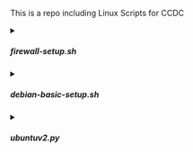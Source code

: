 This is a repo including Linux Scripts for CCDC

<details>
<summary><h5>firewall-setup.sh</h5></summary>

# Firewalld Configuration Script

This document provides a detailed explanation of a Bash script designed to configure the `Firewalld` firewall on a Linux system. The script is particularly useful for system administrators and cybersecurity professionals who need to manage firewall rules for different types of services. The script can install `Firewalld` if it is not already installed, clear existing firewall rules, and add specific ports based on the type of service being configured.

## Introduction

The script performs the following tasks:
1. Checks if `Firewalld` is installed and installs it if necessary.
2. Clears existing firewall rules.
3. Adds specific ports based on the type of service selected by the user.
4. Provides a user-friendly interface for selecting the service type.

## Prerequisites

- A Linux system with access to either the `apt` or `yum` package manager.
- Basic knowledge of Bash scripting and Linux command-line operations.

## Script Overview

The script is structured to ensure that `Firewalld` is installed, existing rules are cleared, and specific ports are added based on the user's selection. It is designed to be robust and handle various scenarios, such as the absence of `Firewalld` or the specified service type not being valid.

## Detailed Explanation

### Function to Check Command Existence

```bash
command_exists() {
    command -v "$1" &>/dev/null
}
```

- **Purpose**: This function checks if a given command is available on the system.
- **Usage**: `command_exists "firewall-cmd"` will return true if `firewall-cmd` is installed, otherwise false.

### Check and Install Firewalld

```bash
if ! command_exists firewall-cmd; then
    echo "Firewall is not installed. Installing now..."
    if command_exists apt; then
        apt update && apt install -y firewalld
    elif command_exists yum; then
        yum install -y firewalld
    else
        echo "Package manager not found"
        exit 1
    fi
fi
```

- **Purpose**: This block checks if `Firewalld` is installed and installs it if necessary.
- **Explanation**: If `firewall-cmd` is not available, the script checks if `apt` or `yum` is available and uses the appropriate package manager to install `Firewalld`. If neither package manager is available, the script exits with an error message.

### Clear Firewall Rules

```bash
if [ -d /etc/firewalld/zones ]; then
    rm -rf /etc/firewalld/zones/*
    echo "Firewalld path is /etc/firewalld"
elif [ -d /usr/etc/firewalld/zones ]; then
    rm -rf /usr/etc/firewalld/zones/*
    echo "Firewalld path is /usr/etc/firewalld"
else
    echo "Firewalld not found"
    exit 1
fi
```

- **Purpose**: This block clears existing firewall rules by removing all configuration files in the `zones` directory.
- **Explanation**: It checks if the `Firewalld` configuration directory is located at `/etc/firewalld/zones` or `/usr/etc/firewalld/zones`. If found, it removes all files in the directory. If neither directory is found, the script exits with an error message.

### Function to Add Ports Based on Service Type

```bash
add_ports() {
    case $opt in
        "ecomm")
            echo "You chose ecomm"
            firewall-cmd --add-port=80/tcp
            firewall-cmd --add-port=3306/tcp
            # Consider adding appropriate ports for an e-commerce service
            ;;
        "web")
            echo "You chose web"
            firewall-cmd --add-port=80/tcp
            firewall-cmd --add-port=3306/tcp
            # Consider adding appropriate ports for a web service
            ;;
        "splunk")
            echo "You chose splunk"
            firewall-cmd --add-port=8089/tcp
            firewall-cmd --add-port=8865/tcp
            firewall-cmd --add-port=8000/tcp
            firewall-cmd --add-port=8191/tcp
            ;;
        "dns")
            echo "You chose dns"
            firewall-cmd --add-port=53/tcp
            firewall-cmd --add-port=25/tcp
            firewall-cmd --add-port=111/tcp
            firewall-cmd --add-port=21/tcp
            firewall-cmd --add-port=953/tcp
            firewall-cmd --add-port=80/tcp
            ;;
        "mail")
            echo "You chose mail"
            firewall-cmd --add-port=2049/tcp
            firewall-cmd --add-port=110/tcp
            firewall-cmd --add-port=111/tcp
            firewall-cmd --add-port=143/tcp
            firewall-cmd --add-port=25/tcp
            firewall-cmd --add-port=3306/tcp
            firewall-cmd --add-port=80/tcp
            ;;
        "workstation")
            echo "You chose workstation"
            ;;
        "clear")
            echo "You have cleared all firewall rules"
            ;;
        *)
            echo "Invalid option selected"
            ;;
    esac
}
```

- **Purpose**: This function adds specific ports to the firewall based on the type of service selected by the user.
- **Explanation**: It uses a `case` statement to handle different service types:
  - **ecomm**: Adds ports 80/tcp and 3306/tcp.
  - **web**: Adds ports 80/tcp and 3306/tcp.
  - **splunk**: Adds ports 8089/tcp, 8865/tcp, 8000/tcp, and 8191/tcp.
  - **dns**: Adds ports 53/tcp, 25/tcp, 111/tcp, 21/tcp, 953/tcp, and 80/tcp.
  - **mail**: Adds ports 2049/tcp, 110/tcp, 111/tcp, 143/tcp, 25/tcp, 3306/tcp, and 80/tcp.
  - **workstation**: No specific ports are added.
  - **clear**: Clears all firewall rules.
  - **Default**: Handles invalid options by printing an error message.

### Main Script Logic

```bash
while true; do
    read -rp "Choose an option (ecomm, web, splunk, dns, mail, workstation, clear): " opt
    case $opt in
        "ecomm"|"web"|"splunk"|"dns"|"mail"|"workstation"|"clear")
            add_ports
            break
            ;;
        *)
            echo "Invalid option selected. Please choose a valid option."
            ;;
    esac
done
```

- **Purpose**: This block provides a user-friendly interface for selecting the service type.
- **Explanation**: It prompts the user to choose an option from a list of valid service types. If a valid option is selected, it calls the `add_ports` function and breaks out of the loop. If an invalid option is selected, it prints an error message and prompts the user again.

## Example Usage

1. **Save the Script**: Save the script to a file, for example, `configure_firewalld.sh`.
2. **Make the Script Executable**:
   ```bash
   chmod +x configure_firewalld.sh
   ```
3. **Run the Script**:
   ```bash
   ./configure_firewalld.sh
   ```
4. **Follow the Prompts**: The script will prompt you to choose an option from the list of valid service types. Enter the desired option and press Enter.

## Conclusion

This script is a comprehensive tool for configuring the `Firewalld` firewall on a Linux system. It ensures that the firewall is installed, existing rules are cleared, and specific ports are added based on the type of service being configured. By following the steps outlined in this document, you can effectively use the script to manage your firewall rules and enhance the security of your system.
</details>
<details>
<summary><h5>debian-basic-setup.sh</h5></summary>

# Network Setup and User Management Script for Debian Based Systems

This document provides a detailed explanation of a Bash script designed to set up a system with common tools and user management. The script is particularly useful for system administrators and cybersecurity professionals who need to ensure that a system is properly configured with the necessary tools and that users have the appropriate permissions.

## Introduction

The script performs the following tasks:
1. Ensures the script is not run as the root user.
2. Installs `sudo` if it is not already available.
3. Updates and upgrades all system packages.
4. Installs a list of common tools.
5. Installs additional common tools.
6. Ensures all dependencies for the installed tools are met.
7. Adds a specified user to the sudoers file if they are not already in it.

## Prerequisites

- A Linux system with access to the `apt` package manager.
- Basic knowledge of Bash scripting and Linux command-line operations.

## Script Overview

The script is structured to ensure that it can be run by a regular user and that it will configure the system with the necessary tools and user permissions. It is designed to be robust and handle various scenarios, such as the absence of `sudo` or the specified user not existing.

## Detailed Explanation

### Function to Check Command Existence

```bash
command_exists() {
    command -v "$1" &> /dev/null
}
```

- **Purpose**: This function checks if a given command is available on the system.
- **Usage**: `command_exists "git"` will return true if `git` is installed, otherwise false.

### Check for Root User

```bash
if [ "$(id -u)" -eq 0 ]; then
    echo "This script should not be run as root. Please run it as a regular user."
    exit 1
fi
```

- **Purpose**: This block ensures that the script is not run as the root user.
- **Explanation**: If the script is run as root, it prints a warning message and exits with an error code.

### Install Sudo if Not Available

```bash
if ! command_exists "sudo"; then
    echo "Installing sudo..."
    if command_exists "su"; then
        su -c "apt-get update && apt-get install -y sudo"
    else
        echo "Neither sudo nor su is available. Please install sudo manually and rerun this script."
        exit 1
    fi
fi
```

- **Purpose**: This block installs `sudo` if it is not already installed.
- **Explanation**: If `sudo` is not available, the script checks if `su` is available and uses it to install `sudo`. If neither `sudo` nor `su` is available, the script exits with an error message.

### Update and Upgrade Packages

```bash
echo "Updating package list and upgrading all packages..."
sudo apt-get update && sudo apt-get upgrade -y
```

- **Purpose**: This block updates the package list and upgrades all installed packages.
- **Explanation**: It uses `sudo` to run the `apt-get update` and `apt-get upgrade` commands, ensuring that the system has the latest package versions.

### Install Common Tools

```bash
common_tools=("git")
for tool in "${common_tools[@]}"; do
    if ! command_exists "$tool"; then
        echo "$tool is not installed. Installing $tool..."
        sudo apt-get install -y "$tool"
    else
        echo "$tool is already installed."
    fi
done
```

- **Purpose**: This block installs a list of common tools if they are not already installed.
- **Explanation**: It iterates over the `common_tools` array and checks if each tool is installed. If a tool is not installed, it uses `sudo` to install it.

### Install Additional Common Tools

```bash
additional_tools=("curl" "wget" "vim" "net-tools")
for tool in "${additional_tools[@]}"; do
    if ! command_exists "$tool"; then
        echo "$tool is not installed. Installing $tool..."
        sudo apt-get install -y "$tool"
    else
        echo "$tool is already installed."
    fi
done
```

- **Purpose**: This block installs additional common tools if they are not already installed.
- **Explanation**: Similar to the previous block, it iterates over the `additional_tools` array and installs any missing tools.

### Update Package List Again

```bash
echo "Updating package list again..."
sudo apt-get update
```

- **Purpose**: This block updates the package list again after installing additional tools.
- **Explanation**: It ensures that the package list is up-to-date after any new installations.

### Install Missing Dependencies

```bash
for tool in "${common_tools[@]}" "${additional_tools[@]}"; do
    if ! command_exists "$tool"; then
        echo "Installing dependencies for $tool..."
        sudo apt-get install -f
    fi
done
```

- **Purpose**: This block installs any missing dependencies for the installed tools.
- **Explanation**: It checks if any of the tools are still missing and installs their dependencies using `sudo apt-get install -f`.

### Add User to Sudoers

```bash
echo "Enter the username of the user you want to add to the sudoers file. If no user is provided, the script will complete and exit gracefully:"
read -r SUDO_USER

if [ -z "$SUDO_USER" ]; then
    echo "No valid username provided. Completed and exiting script."
    exit 1
fi

if getent passwd "$SUDO_USER" > /dev/null 2>&1; then
    if ! groups "$SUDO_USER" | grep -qw "sudo"; then
        echo "$SUDO_USER will be added to the sudoers file."
        sudo usermod -aG sudo "$SUDO_USER"
        echo "User $SUDO_USER has been added to the sudo group."
    else
        echo "$SUDO_USER is already in the sudoers file."
    fi
else
    echo "User $SUDO_USER does not exist on this system."
fi
```

- **Purpose**: This block adds a specified user to the sudoers file if they are not already in it.
- **Explanation**: It prompts the user to enter a username and checks if the user exists. If the user exists and is not already in the sudoers file, it adds the user to the sudo group.

## Example Usage

1. **Save the Script**: Save the script to a file, for example, `setup.sh`.
2. **Make the Script Executable**:
   ```bash
   chmod +x setup.sh
   ```
3. **Run the Script**:
   ```bash
   ./setup.sh
   ```
4. **Follow the Prompts**: The script will prompt you to enter a username to add to the sudoers file. Enter a valid username or press Enter to exit the script.

## Conclusion

This script is a comprehensive tool for setting up a Linux system with common tools and managing user permissions. It ensures that the system is up-to-date and that the specified user has the necessary privileges to perform administrative tasks. By following the steps outlined in this document, you can effectively use the script to streamline your system setup and user management processes.
</details>
<details>
<summary><h5>ubuntuv2.py</h5></summary>

# Network and System Management Script

This document provides a detailed explanation of a Python script designed to manage various network and system configurations. The script is particularly useful for system administrators and cybersecurity professionals who need to perform tasks such as listing active connections, managing cron jobs, stopping services, and setting up a TFTP server. The script provides a user-friendly interface for selecting and executing these tasks.

## Introduction

The script performs the following tasks:
1. Lists all active network connections.
2. Clears all cron jobs for all users.
3. Stops an Upstart service.
4. Stops a SysV service.
5. Lists and kills TCP connections.
6. Kills active pts/tty sessions.
7. Resets the firewall to default settings.
8. Sets up a TFTP server.

## Prerequisites

- A Linux system with Python installed.
- Sudo privileges for certain commands.
- Basic knowledge of Python and Linux command-line operations.

## Script Overview

The script is structured to provide a menu-based interface for the user to select and execute the desired task. Each task is handled by a specific block of code, ensuring that the script is modular and easy to maintain.

## Detailed Explanation

### List All Active Connections

```python
if choice == "1":
    os.system("ss")
```

- **Purpose**: This block lists all active network connections.
- **Explanation**: It uses the `ss` command to display active connections.

### Clear All Cron Jobs

```python
elif choice == "2":
    cron = raw_input("Do you want to remove all cron jobs? Y/N: ")
    if cron.lower() == "y":
        try:
            os.chdir("/var/spool/cron")
            for user in os.listdir("."):
                with open(user, "w") as f:
                    f.write("")
                print("Cleared cron jobs for user: " + user)
            print("All cron jobs cleared")
        except OSError as e:
            print("Error clearing cron jobs:", e)
```

- **Purpose**: This block clears all cron jobs for all users.
- **Explanation**: It prompts the user to confirm the action. If confirmed, it changes to the `/var/spool/cron` directory and clears the cron files for each user.

### Stop an Upstart Service

```python
elif choice == "3":
    while True:
        print("Current Upstart services:")
        os.system("service --status-all")
        upchoice = raw_input("Enter the name of a service to stop (or 'n' to exit): ")
        if upchoice.lower() == "n":
            break
        upcommand = "sudo service " + upchoice + " stop"
        try:
            status = os.system(upcommand)
            if status == 0:
                print("Service stopped successfully")
            else:
                print("Error stopping service")
        except OSError as e:
            print("Error stopping service:", e)
```

- **Purpose**: This block stops an Upstart service.
- **Explanation**: It lists all Upstart services and prompts the user to enter the name of the service to stop. It continues to prompt until the user chooses to exit.

### Stop a SysV Service

```python
elif choice == "4":
    while True:
        print("Current SysV services:")
        os.system("sudo initctl list")
        upchoice = raw_input("Enter the name of a service to stop (or 'n' to exit): ")
        if upchoice.lower() == "n":
            break
        upcommand = "sudo killall " + upchoice
        try:
            status = os.system(upcommand)
            if status == 0:
                print("Service stopped successfully")
            else:
                print("Error stopping service")
        except OSError as e:
            print("Error stopping service:", e)
```

- **Purpose**: This block stops a SysV service.
- **Explanation**: It lists all SysV services and prompts the user to enter the name of the service to stop. It continues to prompt until the user chooses to exit.

### List and Kill TCP Connections

```python
elif choice == "5":
    print("Listing TCP connections")
    os.system("ss | grep tcp")
    tcpkill = raw_input("If you want to kill all connections from IP enter Y/N: ")
    if tcpkill.lower() == "y":
        ip = raw_input("Enter the IP address: ")
        os.system("sudo tcpkill host {}".format(ip))
        os.system("tcpkill -i eth0 port 22")
        print("killing all ssh connections if any")
```

- **Purpose**: This block lists all TCP connections and allows the user to kill connections from a specific IP address.
- **Explanation**: It lists all TCP connections and prompts the user to enter the IP address of the connections to kill. It then uses `tcpkill` to terminate the connections.

### Kill Active pts/tty

```python
elif choice == "6":
    print("Listing active pts/tty")
    os.system("ps aux | grep sh")
    ptskill = raw_input("If you want to kill a pts/tty enter Y/N: ")
    if ptskill.lower() == "y":
        ptsnum = raw_input("Enter the pts/tty number: ")
        os.system("sudo kill -9 {}".format(ptsnum))
```

- **Purpose**: This block lists active pts/tty sessions and allows the user to kill a specific session.
- **Explanation**: It lists all active pts/tty sessions and prompts the user to enter the number of the session to kill. It then uses `kill -9` to terminate the session.

### Reset Firewall to Defaults

```python
elif choice == "7":
    print("Resetting firewall back to default ports (80)")
    print("Resetting UFW")
    os.system("ufw reset")
    os.system("ufw allow 80")
    os.system("sudo ufw default deny outgoing")
    os.system("sudo ufw default deny incoming")
    os.system("ufw enable")
```

- **Purpose**: This block resets the firewall to default settings, allowing only port 80.
- **Explanation**: It uses `ufw` commands to reset the firewall, allow port 80, and deny all other incoming and outgoing traffic. It then enables the firewall.

### Set Up a TFTP Server

```python
elif choice == "8":
    tftp = raw_input("Install tftp? y/n: ")
    if tftp.lower() == "y":
        print("Installing tftp")
        os.system("sudo apt-get install tftpd-hpa -y")
        edit = raw_input("Clearing /etc/default/tftpd-hpa in 10 seconds ")
        time.sleep(10)
        os.system('echo TFTP_USERNAME="tftp" >> /etc/default/tftpd-hpa')
        os.system('echo TFTP_DIRECTORY="/var/lib/tftpboot" >> /etc/default/tftpd-hpa')
        os.system('echo TFTP_ADDRESS="0.0.0.0:69" >> /etc/default/tftpd-hpa')
        os.system('echo TFTP_OPTIONS="--secure" >> /etc/default/tftpd-hpa')
        os.system("sudo chmod -R 755 /var/lib/tftpboot/")
        os.system("sudo chown -R tftp:tftp /var/lib/tftpboot/")
        os.system("sudo ufw deny 69/udp")
        os.system("sudo ufw allow 69/tcp")
        os.system("sudo service tftpd-hpa restart")
```

- **Purpose**: This block sets up a TFTP server.
- **Explanation**: It prompts the user to confirm the installation of `tftpd-hpa`. If confirmed, it installs the package, configures the TFTP settings, sets appropriate permissions, and restarts the TFTP service.

## Example Usage

1. **Save the Script**: Save the script to a file, for example, `network_management.py`.
2. **Make the Script Executable**:
   ```bash
   chmod +x network_management.py
   ```
3. **Run the Script**:
   ```bash
   ./network_management.py
   ```
4. **Follow the Prompts**: The script will display a menu of options. Enter the number corresponding to the task you want to perform and follow the prompts.

## Conclusion

This script is a comprehensive tool for managing various network and system configurations. It provides a user-friendly interface for performing tasks such as listing active connections, managing cron jobs, stopping services, and setting up a TFTP server. By following the steps outlined in this document, you can effectively use the script to manage your system and enhance its security.
</details>
